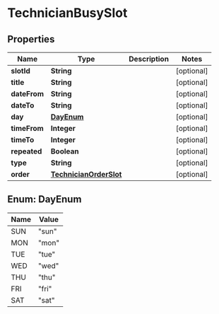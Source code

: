 
# TechnicianBusySlot

## Properties
Name | Type | Description | Notes
------------ | ------------- | ------------- | -------------
**slotId** | **String** |  |  [optional]
**title** | **String** |  |  [optional]
**dateFrom** | **String** |  |  [optional]
**dateTo** | **String** |  |  [optional]
**day** | [**DayEnum**](#DayEnum) |  |  [optional]
**timeFrom** | **Integer** |  |  [optional]
**timeTo** | **Integer** |  |  [optional]
**repeated** | **Boolean** |  |  [optional]
**type** | **String** |  |  [optional]
**order** | [**TechnicianOrderSlot**](TechnicianOrderSlot.md) |  |  [optional]


<a name="DayEnum"></a>
## Enum: DayEnum
Name | Value
---- | -----
SUN | &quot;sun&quot;
MON | &quot;mon&quot;
TUE | &quot;tue&quot;
WED | &quot;wed&quot;
THU | &quot;thu&quot;
FRI | &quot;fri&quot;
SAT | &quot;sat&quot;



